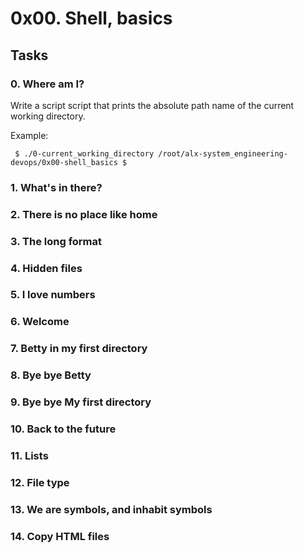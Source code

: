 # 0x00. Shell, basics

## Tasks

### 0. Where am I?

Write a script script that prints the absolute path name of the current working directory.

Example:


` 
$ ./0-current_working_directory
/root/alx-system_engineering-devops/0x00-shell_basics
$
`

### 1. What's in there?

### 2. There is no place like home

### 3. The long format

### 4. Hidden files

### 5. I love numbers

### 6. Welcome

### 7. Betty in my first directory

### 8. Bye bye Betty

### 9. Bye bye My first directory

### 10. Back to the future

### 11. Lists

### 12. File type

### 13. We are symbols, and inhabit symbols

### 14. Copy HTML files

